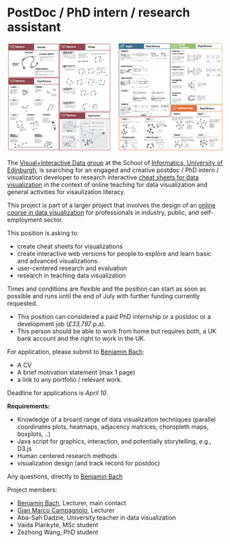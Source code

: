# PostDoc / PhD intern / research assistant 

![](figures/cheatsheets.png)

The [Visual+Interactive Data group](https://visualinteractivedata.github.io) at the School of [Informatics, University of Edinburgh](https://www.ed.ac.uk/informatics), is searching for an engaged and creative postdoc / PhD intern / visualization developer to research interactive [cheat sheets for data visualization](http://visualizationcheatsheets.github.io) in the context of online teaching for data visualization and general activities for visaulization literacy.

This project is part of a larger project that involves the design of an [online course in data visualization](https://datavis-online.github.io) for professionals in industry, public, and self-employment sector.
 
This position is asking to: 
* create cheat sheets for visualizations
* create interactive web versions for people to explore and learn basic and advanced visualizations. 
* user-centered research and evaluation
* research in teaching data visualization

Times and conditions are flexible and the position can start as soon as possible and runs until the end of July with further funding currently requested.

* This position can considered a paid PhD internship or a postdoc or a development job (_£33,797_ p.a). 
* This person should be able to work from home but requires both, a UK bank account and the right to work in the UK.

For application, please submit to [Benjamin Bach](bbach@ed.ac.uk):
* A CV
* A brief motivation statement (max 1 page)
* a link to any portfolio / relevant work.

Deadline for applications is _April 10_. 

__Requirements:__
* Knowledge of a broard range of data visualization techniques (parallel coordinates plots, heatmaps, adjacency matrices, choropleth maps, boxplots, ..)
* Java script for graphics, interaction, and potentially storytelling, e.g., D3.js
* Human centered research methods.
* visualization design (and track record for postdoc)

Any questions, directly to [Benjamin Bach](bbach@ed.ac.uk)

Project members: 
* [Benjamin Bach](http://benjbach.me), Lecturer, main contact
* [Gian Marco Campagnolo](http://www.stis.ed.ac.uk/people/academic_staff/campagnolo_gian-marco), Lecturer
* Aba-Sah Dadzie, University teacher in data visualization
* Vaida Plankyte, MSc student
* Zezhong Wang, PhD student
 
